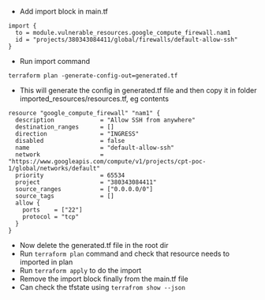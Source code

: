 - Add import block in main.tf
```
import {
  to = module.vulnerable_resources.google_compute_firewall.nam1
  id = "projects/380343084411/global/firewalls/default-allow-ssh"
}
```
- Run import command
```
terraform plan -generate-config-out=generated.tf
```
- This will generate the config in generated.tf file and then copy it in folder imported_resources/resources.tf, eg contents
```
resource "google_compute_firewall" "nam1" {
  description             = "Allow SSH from anywhere"
  destination_ranges      = []
  direction               = "INGRESS"
  disabled                = false
  name                    = "default-allow-ssh"
  network                 = "https://www.googleapis.com/compute/v1/projects/cpt-poc-1/global/networks/default"
  priority                = 65534
  project                 = "380343084411"
  source_ranges           = ["0.0.0.0/0"]
  source_tags             = []
  allow {
    ports    = ["22"]
    protocol = "tcp"
  }
}
```
- Now delete the generated.tf file in the root dir
- Run `terraform plan` command and check that resource needs to imported in plan
- Run `terraform apply` to do the import
- Remove the import block finally from the main.tf file
- Can check the tfstate using `terrafrom show --json`